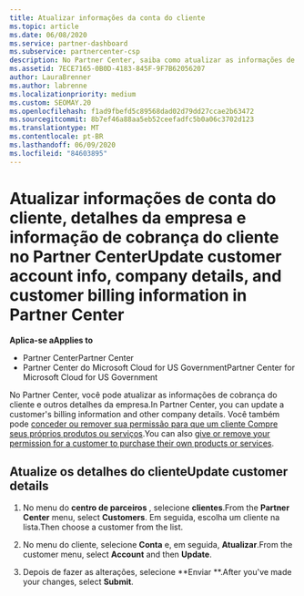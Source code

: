 ```yaml
---
title: Atualizar informações da conta do cliente
ms.topic: article
ms.date: 06/08/2020
ms.service: partner-dashboard
ms.subservice: partnercenter-csp
description: No Partner Center, saiba como atualizar as informações de cobrança de um cliente ou como atualizar os detalhes da empresa.
ms.assetid: 7ECE7165-0B0D-4183-845F-9F7B62056207
author: LauraBrenner
ms.author: labrenne
ms.localizationpriority: medium
ms.custom: SEOMAY.20
ms.openlocfilehash: f1ad9fbefd5c89568dad02d79dd27ccae2b63472
ms.sourcegitcommit: 8b7ef46a88aa5eb52ceefadfc5b0a06c3702d123
ms.translationtype: MT
ms.contentlocale: pt-BR
ms.lasthandoff: 06/09/2020
ms.locfileid: "84603895"
---
```

# <a name="update-customer-account-info-company-details-and-customer-billing-information-in-partner-center"></a><span data-ttu-id="bb40d-103">Atualizar informações de conta do cliente, detalhes da empresa e informação de cobrança do cliente no Partner Center</span><span class="sxs-lookup"><span data-stu-id="bb40d-103">Update customer account info, company details, and customer billing information in Partner Center</span></span>

<span data-ttu-id="bb40d-104">**Aplica-se a**</span><span class="sxs-lookup"><span data-stu-id="bb40d-104">**Applies to**</span></span>

- <span data-ttu-id="bb40d-105">Partner Center</span><span class="sxs-lookup"><span data-stu-id="bb40d-105">Partner Center</span></span>
- <span data-ttu-id="bb40d-106">Partner Center do Microsoft Cloud for US Government</span><span class="sxs-lookup"><span data-stu-id="bb40d-106">Partner Center for Microsoft Cloud for US Government</span></span>

<span data-ttu-id="bb40d-107">No Partner Center, você pode atualizar as informações de cobrança do cliente e outros detalhes da empresa.</span><span class="sxs-lookup"><span data-stu-id="bb40d-107">In Partner Center, you can update a customer's billing information and other company details.</span></span> <span data-ttu-id="bb40d-108">Você também pode [conceder ou remover sua permissão para que um cliente Compre seus próprios produtos ou serviços](give-customers-permission.md).</span><span class="sxs-lookup"><span data-stu-id="bb40d-108">You can also [give or remove your permission for a customer to purchase their own products or services](give-customers-permission.md).</span></span>

## <a name="update-customer-details"></a><span data-ttu-id="bb40d-109">Atualize os detalhes do cliente</span><span class="sxs-lookup"><span data-stu-id="bb40d-109">Update customer details</span></span>

1. <span data-ttu-id="bb40d-110">No menu do **centro de parceiros** , selecione **clientes**.</span><span class="sxs-lookup"><span data-stu-id="bb40d-110">From the **Partner Center** menu, select **Customers**.</span></span> <span data-ttu-id="bb40d-111">Em seguida, escolha um cliente na lista.</span><span class="sxs-lookup"><span data-stu-id="bb40d-111">Then choose a customer from the list.</span></span>

2. <span data-ttu-id="bb40d-112">No menu do cliente, selecione **Conta** e, em seguida, **Atualizar**.</span><span class="sxs-lookup"><span data-stu-id="bb40d-112">From the customer menu, select **Account** and then **Update**.</span></span>

3. <span data-ttu-id="bb40d-113">Depois de fazer as alterações, selecione \*\*Enviar \*\*.</span><span class="sxs-lookup"><span data-stu-id="bb40d-113">After you've made your changes, select **Submit**.</span></span>
